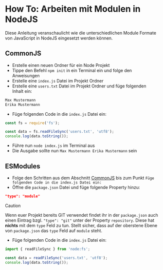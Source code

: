 # How To: Arbeiten mit Modulen in NodeJS

Diese Anleitung veranschaulicht wie die unterschiedlichen Module Formate von JavaScript in NodeJS eingesetzt werden können. 

## CommonJS

- Erstelle einen neuen Ordner für ein Node Projekt
- Tippe den Befehl `npm init` in ein Terminal ein und folge den Anweisungen
- Erstelle eine `index.js` Datei im Projekt Ordner
- Erstelle eine `users.txt` Datei im Projekt Ordner und füge folgenden Inhalt ein:

```txt
Max Mustermann
Erika Mustermann
```

- Füge folgenden Code in die `index.js` Datei ein:

```js
const fs = require('fs');

const data = fs.readFileSync('users.txt', 'utf8');
console.log(data.toString());
```

- Führe nun `node index.js` im Terminal aus
- Die Ausgabe sollte nun `Max Mustermann Erika Mustermann` sein

## ESModules

- Folge den Schritten aus dem Abschnitt [CommonJS](#commonjs) bis zum Punkt `Füge folgenden Code in die index.js Datei ein:`
- Öffne die `package.json` Datei und füge folgende Property hinzu:

```json
"type": "module"
```

> [!CAUTION]
> Wenn euer Projekt bereits GIT verwendet findet ihr in der `package.json` auch einen Eintrag bzgl. `"type": "git"` unter der Property `repository`. Diese hat **nichts** mit dem `type` Feld zu tun. Stellt sicher, dass auf der oberstene Ebene von `package.json` das `type` Feld auf `module` steht.


- Füge folgenden Code in die `index.js` Datei ein:

```js
import { readFileSync } from 'node:fs';

const data = readFileSync('users.txt', 'utf8');
console.log(data.toString());
```